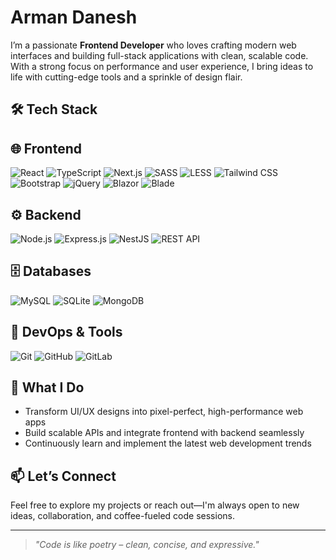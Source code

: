 # Arman Danesh

I’m a passionate **Frontend Developer** who loves crafting modern web interfaces and building full-stack applications with clean, scalable code. With a strong focus on performance and user experience, I bring ideas to life with cutting-edge tools and a sprinkle of design flair.
## 🛠 Tech Stack

## 🌐 Frontend
![React](https://img.shields.io/badge/react-%2320232a.svg?style=for-the-badge&logo=react&logoColor=%2361DAFB)
![TypeScript](https://img.shields.io/badge/typescript-%23007ACC.svg?style=for-the-badge&logo=typescript&logoColor=white)
![Next.js](https://img.shields.io/badge/next.js-black?style=for-the-badge&logo=next.js&logoColor=white)
![SASS](https://img.shields.io/badge/sass-%23CC6699.svg?style=for-the-badge&logo=sass&logoColor=white)
![LESS](https://img.shields.io/badge/less-%231d365d.svg?style=for-the-badge&logo=less&logoColor=white)
![Tailwind CSS](https://img.shields.io/badge/tailwindcss-%2338B2AC.svg?style=for-the-badge&logo=tailwind-css&logoColor=white)
![Bootstrap](https://img.shields.io/badge/bootstrap-%23563d7c.svg?style=for-the-badge&logo=bootstrap&logoColor=white)
![jQuery](https://img.shields.io/badge/jquery-%230769AD.svg?style=for-the-badge&logo=jquery&logoColor=white)
![Blazor](https://img.shields.io/badge/blazor-%23512BD4.svg?style=for-the-badge&logo=blazor&logoColor=white)
![Blade](https://img.shields.io/badge/blade-%23F05340.svg?style=for-the-badge&logo=laravel&logoColor=white)


## ⚙️ Backend
![Node.js](https://camo.githubusercontent.com/devicons/devicon/master/icons/nodejs/nodejs-original.svg)
![Express.js](https://camo.githubusercontent.com/devicons/devicon/master/icons/express/express-original-wordmark.svg)
![NestJS](https://camo.githubusercontent.com/devicons/devicon/master/icons/nestjs/nestjs-plain.svg)
![REST API](https://camo.githubusercontent.com/rahulbanerjee26/githubProfileReadmeGenerator/main/src/images/icons/others/api.png)

## 🗄️ Databases
![MySQL](https://camo.githubusercontent.com/devicons/devicon/master/icons/mysql/mysql-original.svg)
![SQLite](https://camo.githubusercontent.com/devicons/devicon/master/icons/sqlite/sqlite-original.svg)
![MongoDB](https://camo.githubusercontent.com/devicons/devicon/master/icons/mongodb/mongodb-original.svg)

## 🚀 DevOps & Tools
![Git](https://camo.githubusercontent.com/devicons/devicon/master/icons/git/git-original.svg)
![GitHub](https://camo.githubusercontent.com/devicons/devicon/master/icons/github/github-original.svg)
![GitLab](https://camo.githubusercontent.com/devicons/devicon/master/icons/gitlab/gitlab-original.svg)


## 🌟 What I Do
- Transform UI/UX designs into pixel-perfect, high-performance web apps
- Build scalable APIs and integrate frontend with backend seamlessly
- Continuously learn and implement the latest web development trends

## 📫 Let’s Connect
Feel free to explore my projects or reach out—I'm always open to new ideas, collaboration, and coffee-fueled code sessions.

---
> _"Code is like poetry – clean, concise, and expressive."_  
